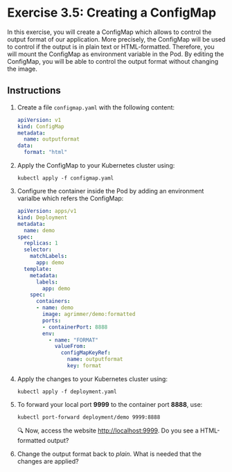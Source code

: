 # Exercise 3.5: Creating a ConfigMap

In this exercise, you will create a ConfigMap which allows to control the output format of our application.
More precisely, the ConfigMap will be used to control if the output is in plain text or HTML-formatted.
Therefore, you will mount the ConfigMap as environment variable in the Pod.
By editing the ConfigMap, you will be able to control the output format without changing the image.

## Instructions

1. Create a file `configmap.yaml` with the following content:

    ```yaml
    apiVersion: v1
    kind: ConfigMap
    metadata:
      name: outputformat
    data:
      format: "html"
    ```

1. Apply the ConfigMap to your Kubernetes cluster using: 

    ```console
    kubectl apply -f configmap.yaml
    ```

1. Configure the container inside the Pod by adding an environment varialbe which refers the ConfigMap:

    ```yaml
    apiVersion: apps/v1
    kind: Deployment
    metadata:
      name: demo
    spec:
      replicas: 1
      selector:
        matchLabels:
          app: demo
      template:
        metadata:
          labels:
            app: demo
        spec:
          containers:
          - name: demo
            image: agrimmer/demo:formatted
            ports:
            - containerPort: 8888
            env:
              - name: "FORMAT"
                valueFrom:
                  configMapKeyRef:
                    name: outputformat
                    key: format
    ```

1. Apply the changes to your Kubernetes cluster using: 

    ```console
    kubectl apply -f deployment.yaml
    ```

1. To forward your local port **9999** to the container port **8888**, use:

    ```console
    kubectl port-forward deployment/demo 9999:8888
    ```

    :mag: Now, access the website [http://localhost:9999](http://localhost:9999). Do you see a HTML-formatted output? 

1. Change the output format back to *plain*. What is needed that the changes are applied?
